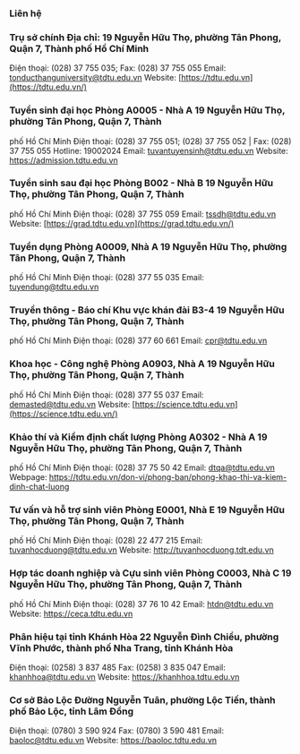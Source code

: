 
### Liên hệ
### Trụ sở chính Địa chỉ: 19 Nguyễn Hữu Thọ, phường Tân Phong, Quận 7, Thành phố Hồ Chí Minh
Điện thoại: (028) 37 755 035; Fax: (028) 37 755 055 Email:
[tonducthanguniversity@tdtu.edu.vn](mailto:tonducthanguniversity@tdtu.edu.vn)
Website:  [https://tdtu.edu.vn](https://tdtu.edu.vn/)
### Tuyển sinh đại học Phòng A0005 - Nhà A 19 Nguyễn Hữu Thọ, phường Tân Phong, Quận 7, Thành
phố Hồ Chí Minh Điện thoại: (028) 37 755 051; (028) 37 755 052 | Fax:
(028) 37 755 055 Hotline: 19002024 Email:
[tuvantuyensinh@tdtu.edu.vn](mailto:tuvantuyensinh@tdtu.edu.vn) Website:
<https://admission.tdtu.edu.vn>
### Tuyển sinh sau đại học Phòng B002 - Nhà B 19 Nguyễn Hữu Thọ, phường Tân Phong, Quận 7, Thành
phố Hồ Chí Minh Điện thoại: (028) 37 755 059 Email:
[tssdh@tdtu.edu.vn](mailto:tssdh@tdtu.edu.vn) Website:
[https://grad.tdtu.edu.vn](https://grad.tdtu.edu.vn/)
### Tuyển dụng Phòng A0009, Nhà A 19 Nguyễn Hữu Thọ, phường Tân Phong, Quận 7, Thành
phố Hồ Chí Minh Điện thoại: (028) 377 55 035 Email:
[tuyendung@tdtu.edu.vn](mailto:tuyendung@tdtu.edu.vn)
### Truyền thông - Báo chí Khu vực khán đài B3-4 19 Nguyễn Hữu Thọ, phường Tân Phong, Quận 7, Thành
phố Hồ Chí Minh Điện thoại: (028) 377 60 661 Email:
[cpr@tdtu.edu.vn](mailto:cpr@tdtu.edu.vn)
### Khoa học - Công nghệ Phòng A0903, Nhà A 19 Nguyễn Hữu Thọ, phường Tân Phong, Quận 7, Thành
phố Hồ Chí Minh Điện thoại: (028) 377 55 037 Email:
[demasted@tdtu.edu.vn](mailto:demasted@tdt.edu.vn) Website:
[https://science.tdtu.edu.vn](https://science.tdtu.edu.vn/)
### Khảo thí và Kiểm định chất lượng Phòng A0302 - Nhà A 19 Nguyễn Hữu Thọ, phường Tân Phong, Quận 7, Thành
phố Hồ Chí Minh Điện thoại: (028) 37 75 50 42 Email:
[dtqa@tdtu.edu.vn](mailto:dtqa@tdtu.edu.vn) Webpage:
<https://tdtu.edu.vn/don-vi/phong-ban/phong-khao-thi-va-kiem-dinh-chat-luong>
### Tư vấn và hỗ trợ sinh viên Phòng E0001, Nhà E 19 Nguyễn Hữu Thọ, phường Tân Phong, Quận 7, Thành
phố Hồ Chí Minh Điện thoại: (028) 22 477 215 Email:
[tuvanhocduong@tdtu.edu.vn](mailto:tuvanhocduong@tdtu.edu.vn) Website:
<http://tuvanhocduong.tdt.edu.vn>
### Hợp tác doanh nghiệp và Cựu sinh viên Phòng C0003, Nhà C 19 Nguyễn Hữu Thọ, phường Tân Phong, Quận 7, Thành
phố Hồ Chí Minh Điện thoại: (028) 37 76 10 42 Email:
[htdn@tdtu.edu.vn](mailto:htdn@tdtu.edu.vn) Website:
<https://ceca.tdtu.edu.vn>
### Phân hiệu tại tỉnh Khánh Hòa 22 Nguyễn Đình Chiểu, phường Vĩnh Phước, thành phố Nha Trang, tỉnh Khánh Hòa
Điện thoại: (0258) 3 837 485 Fax: (0258) 3 835 047 Email:
[khanhhoa@tdtu.edu.vn](mailto:khanhhoa@tdtu.edu.vn) Website:
<https://khanhhoa.tdtu.edu.vn>
### Cơ sở Bảo Lộc Đường Nguyễn Tuân, phường Lộc Tiến, thành phố Bảo Lộc, tỉnh Lâm Đồng
Điện thoại: (0780) 3 590 924 Fax: (0780) 3 590 481 Email:
[baoloc@tdtu.edu.vn](mailto:baoloc@tdtu.edu.vn) Website:
<https://baoloc.tdtu.edu.vn>
